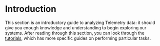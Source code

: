 # Introduction

This section is an introductory guide to analyzing Telemetry data:
it should give you enough knowledge and understanding to begin exploring our systems.
After reading through this section, you can look through the [tutorials](../cookbooks/index.md),
which has more specific guides on performing particular tasks.
